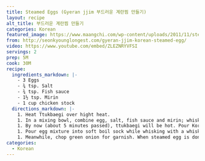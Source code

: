 ```yaml
---
title: Steamed Eggs (Gyeran jjim 부드러운 계란찜 만들기)
layout: recipe
alt_title: 부드러운 계란찜 만들기
categories: Korean
featured_image: https://www.maangchi.com/wp-content/uploads/2011/11/steamed-eggs-590x415.jpg
from: http://seonkyounglongest.com/gyeran-jjim-korean-steamed-egg/
video: https://www.youtube.com/embed/ZLEZNRYVFSI
servings: 2
prep: 5M
cook: 30M
recipe:
  ingredients_markdown: |-
    - 3 Eggs
    - ¾ tsp. Salt
    - ¾ tsp. Fish sauce
    - 1½ tsp. Mirin
    - 1 cup chicken stock
  directions_markdown: |-
    1. Heat Ttukbaegi over hight heat.
    1. In a mixing bowl, combine egg, salt, fish sauce and mirin; whisk all tougher until smooth.
    1. By now (about 5 minutes passed), ttukbaegi will be hot. Pour Korean ultimate stock to hot ttukbaegi and bring it to soft boil, it won’t take that long. If your stock boils hard, reduce heat to medium and bring ti soft boil. This is very important to make silky steamed egg.
    1. Pour egg mixture into soft boil sock while whisking with a whisk. Reduce heat to medium low and keep whisking about 30 seconds to 1 minutes, until egg mixture and stock incorporated completely, smooth and silky. Cover, and steam for 5 minutes.
    1. Meanwhile, chop green onion for garnish. When steamed egg is done cooking, add chopped green onion right on top and serve immediately.
categories:
  - Korean
---
```

